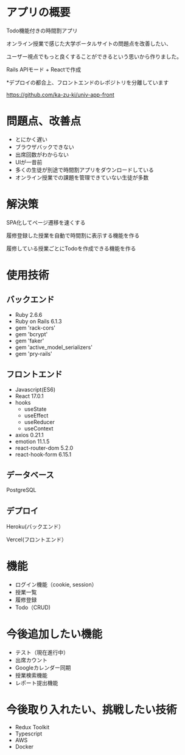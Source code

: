 # アプリの概要

Todo機能付きの時間割アプリ

オンライン授業で感じた大学ポータルサイトの問題点を改善したい、

ユーザー視点でもっと良くすることができるという思いから作りました。

Rails APIモード + Reactで作成

*デプロイの都合上、フロントエンドのレポジトリを分離しています

https://github.com/ka-zu-ki/univ-app-front

# 問題点、改善点

- とにかく遅い
- ブラウザバックできない
- 出席回数がわからない
- UIが一昔前
- 多くの生徒が別途で時間割アプリをダウンロードしている
- オンライン授業での課題を管理できていない生徒が多数

# 解決策

SPA化してページ遷移を速くする

履修登録した授業を自動で時間割に表示する機能を作る

履修している授業ごとにTodoを作成できる機能を作る

# 使用技術

## バックエンド

- Ruby 2.6.6
- Ruby on Rails 6.1.3
- gem 'rack-cors'
- gem 'bcrypt'
- gem 'faker'
- gem 'active_model_serializers'
- gem 'pry-rails'

## フロントエンド

- Javascript(ES6)
- React 17.0.1
- hooks
  - useState
  - useEffect
  - useReducer
  - useContext
- axios 0.21.1
- emotion 11.1.5
- react-router-dom 5.2.0
- react-hook-form 6.15.1

## データベース

PostgreSQL

## デプロイ

Heroku(バックエンド）

Vercel(フロントエンド）

# 機能

-  ログイン機能（cookie, session）
-  授業一覧
-  履修登録
-  Todo（CRUD)

# 今後追加したい機能

-  テスト（現在進行中）
-  出席カウント
-  Googleカレンダー同期
-  授業検索機能
-  レポート提出機能


# 今後取り入れたい、挑戦したい技術

-  Redux Toolkit
-  Typescript
-  AWS
-  Docker
